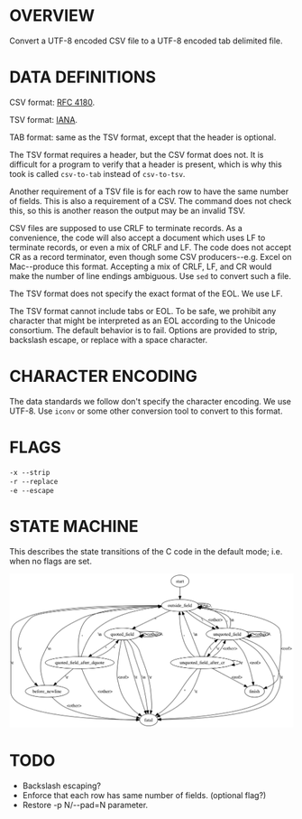 # OVERVIEW

Convert a UTF-8 encoded CSV file to a UTF-8 encoded tab delimited file.

# DATA DEFINITIONS

CSV format: [RFC 4180](https://tools.ietf.org/html/rfc4180).

TSV format: [IANA](https://www.iana.org/assignments/media-types/text/tab-separated-values).

TAB format: same as the TSV format, except that the header is optional.

The TSV format requires a header, but the CSV format does not.  It is difficult for a program to verify that a header is present, which is why this took is called `csv-to-tab` instead of `csv-to-tsv`.

Another requirement of a TSV file is for each row to have the same number of fields.  This is also a requirement of a CSV.  The command does not check this, so this is another reason the output may be an invalid TSV.

CSV files are supposed to use CRLF to terminate records.  As a convenience, the code will also accept a document which uses LF to terminate records, or even a mix of CRLF and LF.  The code does not accept CR as a record terminator, even though some CSV producers--e.g. Excel on Mac--produce this format.  Accepting a mix of CRLF, LF, and CR would make the number of line endings ambiguous.  Use `sed` to convert such a file.

The TSV format does not specify the exact format of the EOL.  We use LF.

The TSV format cannot include tabs or EOL.  To be safe, we prohibit any character that might be interpreted as an EOL according to the Unicode consortium.  The default behavior is to fail.  Options are provided to strip, backslash escape, or replace with a space character.

# CHARACTER ENCODING

The data standards we follow don't specify the character encoding.  We use UTF-8.  Use `iconv` or some other conversion tool to convert to this format.

# FLAGS

    -x --strip
    -r --replace
    -e --escape

# STATE MACHINE

This describes the state transitions of the C code in the default mode; i.e. when no flags are set.

<img src="state.png">

# TODO

* Backslash escaping?
* Enforce that each row has same number of fields. (optional flag?)
* Restore -p N/--pad=N parameter.
